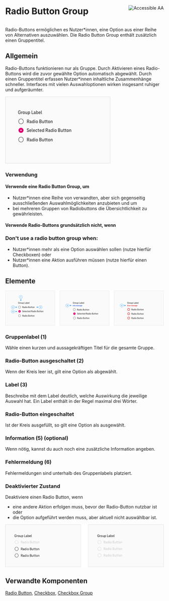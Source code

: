<div style="display: inline-flex; align-items: center; justify-content: space-between; width: 100%;">
    <h1>Radio Button Group</h1>
    <img src="assets/tag-aa.svg" alt="Accessible AA" />
</div>

Radio-Buttons ermöglichen es Nutzer*innen, eine Option aus einer Reihe von Alternativen auszuwählen. Die Radio Button Group enthält zusätzlich einen Gruppentitel.

## Allgemein

Radio-Buttons funktionieren nur als Gruppe. Durch Aktivieren eines Radio-Buttons wird die zuvor gewählte Option automatisch abgewählt. Durch einen Gruppentitel erfassen Nutzer*innen inhaltliche Zusammenhänge schneller. Interfaces mit vielen Auswahloptionen wirken insgesamt ruhiger und aufgeräumter.

![Radio Button Group](./img/Radio_Button_Group.png)

### Verwendung

#### Verwende eine Radio Button Group, um

- Nutzer*innen eine Reihe von verwandten, aber sich gegenseitig ausschließenden Auswahlmöglichkeiten anzubieten und um
- bei mehreren Gruppen von Radiobuttons die Übersichtlichkeit zu gewährleisten.

#### Verwende Radio-Buttons grundsätzlich nicht, wenn

### Don\'t use a radio button group when:

- Nutzer*innen mehr als eine Option auswählen sollen (nutze hierfür Checkboxen) oder
- Nutzer*innen eine Aktion ausführen müssen (nutze hierfür einen Button).

## Elemente

![Elemente der Radio Button Group](./img/Radio_Button_Group_Elements.png)

### Gruppenlabel (1)

Wähle einen kurzen und aussagekräftigen Titel für die gesamte Gruppe.


### Radio-Button ausgeschaltet (2)

Wenn der Kreis leer ist, gilt eine Option als abgewählt.

### Label (3)

Beschreibe mit dem Label deutlich, welche Auswirkung die jeweilige Auswahl hat. Ein Label enthält in der Regel maximal drei Wörter.


### Radio-Button eingeschaltet

Ist der Kreis ausgefüllt, so gilt eine Option als ausgewählt.

### Information (5) (optional)

Wenn nötig, kannst du auch noch eine zusätzliche Information angeben.

### Fehlermeldung (6)

Fehlermeldungen sind unterhalb des Gruppenlabels platziert.

### Deaktivierter Zustand

Deaktiviere einen Radio Button, wenn

- eine andere Aktion erfolgen muss, bevor der Radio-Button nutzbar ist oder
- die Option aufgeführt werden muss, aber aktuell nicht auswählbar ist.


![Deaktivierte Radio Button Group](./img/Radio_Button_Group_Disabled.png)

## Verwandte Komponenten

[Radio Button](?path=/usage/components-radio-button), [Checkbox](?path=/usage/components-checkbox), [Checkbox Group](?path=/usage/components-checkbox-group)
